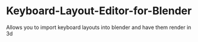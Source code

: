 # Keyboard-Layout-Editor-for-Blender
Allows you to import keyboard layouts into blender and have them render in 3d
